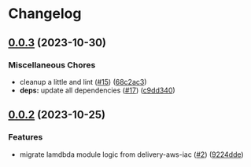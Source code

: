 # Changelog

## [0.0.3](https://github.com/defenseunicorns/terraform-aws-lambda/compare/v0.0.2...v0.0.3) (2023-10-30)


### Miscellaneous Chores

* cleanup a little and lint ([#15](https://github.com/defenseunicorns/terraform-aws-lambda/issues/15)) ([68c2ac3](https://github.com/defenseunicorns/terraform-aws-lambda/commit/68c2ac37c4d89ce06f360222b8ba57fcdc0a3a56))
* **deps:** update all dependencies ([#17](https://github.com/defenseunicorns/terraform-aws-lambda/issues/17)) ([c9dd340](https://github.com/defenseunicorns/terraform-aws-lambda/commit/c9dd340c65e269290d2938f30e73b5b9b05d6f52))

## [0.0.2](https://github.com/defenseunicorns/terraform-aws-lambda/compare/v0.0.1...v0.0.2) (2023-10-25)


### Features

* migrate lamdbda module logic from delivery-aws-iac ([#2](https://github.com/defenseunicorns/terraform-aws-lambda/issues/2)) ([9224dde](https://github.com/defenseunicorns/terraform-aws-lambda/commit/9224ddeb170b2cc2f66b7f9f081a873f133d2826))
